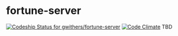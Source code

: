 
# fortune-server

[ ![Codeship Status for gwithers/fortune-server](https://codeship.com/projects/f82291d0-eeb2-0133-6a0f-0644ef2a78ce/status?branch=master)](https://codeship.com/projects/148775)
[![Code Climate](https://codeclimate.com/github/gwithers/fortune-server/badges/gpa.svg)](https://codeclimate.com/github/gwithers/fortune-server)
TBD
